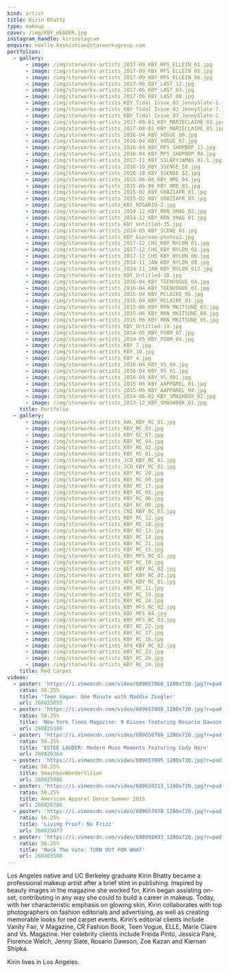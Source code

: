 ```yaml
---
kind: artist
title: Kirin Bhatty
type: makeup
cover: /img/KBY_HEADER.jpg
instagram_handle: kirinstagram
enquire: noelle.keshishian@starworksgroup.com
portfolios:
  - gallery:
      - image: /img/starworks-artists_2017-09_KBY_MFS_ELLEIN_01.jpg
      - image: /img/starworks-artists_2017-09_KBY_MFS_ELLEIN_05.jpg
      - image: /img/starworks-artists_2017-09_KBY_MFS_ELLEIN_06.jpg
      - image: /img/starworks-artists_2017-06_KBY_LAST_12.jpg
      - image: /img/starworks-artists_2017-06_KBY_LAST_03.jpg
      - image: /img/starworks-artists_2017-06_KBY_LAST_08.jpg
      - image: /img/starworks-artists_KBY_Tidal_Issue_03_JennySlate-1.jpg
      - image: /img/starworks-artists_KBY_Tidal_Issue_03_JennySlate-7.jpg
      - image: /img/starworks-artists_KBY_Tidal_Issue_03_JennySlate-2.jpg
      - image: /img/starworks-artists_2017-08-01_KBY_MARIECLAIRE_03.jpg
      - image: /img/starworks-artists_2017-08-01_KBY_MARIECLAIRE_05.jpg
      - image: /img/starworks-artists_2016-04_KBY_VOGUE_09.jpg
      - image: /img/starworks-artists_2016-04_KBY_VOGUE_07.jpg
      - image: /img/starworks-artists_2016-04_KBY_MFS_SHOPBOP_13.jpg
      - image: /img/starworks-artists_2016-04_KBY_MFS_SHOPBOP_04.jpg
      - image: /img/starworks-artists_2017-11_KBY_SILKPYJAMAS_01-1.jpg
      - image: /img/starworks-artists_2016-10_KBY_SSENSE_58.jpg
      - image: /img/starworks-artists_2016-10_KBY_SSENSE_52.jpg
      - image: /img/starworks-artists_2015-06-06_KBY_NME_04.jpg
      - image: /img/starworks-artists_2015-06-06_KBY_NME_03.jpg
      - image: /img/starworks-artists_2015-02_KBY_GRAZIAFR_01.jpg
      - image: /img/starworks-artists_2015-02_KBY_GRAZIAFR_03.jpg
      - image: /img/starworks-artists_KBY_ROSARIO-2.jpg
      - image: /img/starworks-artists_2014-12_KBY_RRN_VMAG_02.jpg
      - image: /img/starworks-artists_2014-12_KBY_RRN_VMAG_01.jpg
      - image: /img/starworks-artists_KBY_Untitled-35.jpg
      - image: /img/starworks-artists_2014-05_KBY_SCENE_01.jpg
      - image: /img/starworks-artists_KBY_kiernan-photos2.jpg
      - image: /img/starworks-artists_2017-12_CHS_KBY_NYLON_01.jpg
      - image: /img/starworks-artists_2017-12_CHS_KBY_NYLON_02.jpg
      - image: /img/starworks-artists_2017-12_CHS_KBY_NYLON_06.jpg
      - image: /img/starworks-artists_2014-11_JAN_KBY_NYLON_08.jpg
      - image: /img/starworks-artists_2014-11_JAN_KBY_NYLON_012.jpg
      - image: /img/starworks-artists_KBY_Untitled-38.jpg
      - image: /img/starworks-artists_2016-04_KBY_TEENVOGUE_04.jpg
      - image: /img/starworks-artists_2016-04_KBY_TEENVOGUE_01.jpg
      - image: /img/starworks-artists_2015-04_KBY_MCLAIRE_05.jpg
      - image: /img/starworks-artists_2015-04_KBY_MCLAIRE_01.jpg
      - image: /img/starworks-artists_2015-06_KBY_RRN_MKITSUNE_03.jpg
      - image: /img/starworks-artists_2015-06_KBY_RRN_MKITSUNE_08.jpg
      - image: /img/starworks-artists_2015-06_KBY_RRN_MKITSUNE_05.jpg
      - image: /img/starworks-artists_KBY_Untitled-19.jpg
      - image: /img/starworks-artists_2014-05_KBY_FOAM_07.jpg
      - image: /img/starworks-artists_2014-05_KBY_FOAM_04.jpg
      - image: /img/starworks-artists_KBY_7.jpg
      - image: /img/starworks-artists_KBY_10.jpg
      - image: /img/starworks-artists_KBY_4.jpg
      - image: /img/starworks-artists_2016-04_KBY_VS_04.jpg
      - image: /img/starworks-artists_2016-04_KBY_VS_01.jpg
      - image: /img/starworks-artists_2016-04_KBY_VS_091.jpg
      - image: /img/starworks-artists_2015-06_KBY_AAPPAREL_01.jpg
      - image: /img/starworks-artists_2015-06_KBY_AAPPAREL_04.jpg
      - image: /img/starworks-artists_2014-06-02_KBY_SMASHBOX_02.jpg
      - image: /img/starworks-artists_2013-12_KBY_SMASHBOX_01.jpg
    title: Portfolio
  - gallery:
      - image: /img/starworks-artists_AAL_KBY_RC_01.jpg
      - image: /img/starworks-artists_KBY_RC_03.jpg
      - image: /img/starworks-artists_KBY_RC_07.jpg
      - image: /img/starworks-artists_KBY_RC_04.jpg
      - image: /img/starworks-artists_KBY_RC_02.jpg
      - image: /img/starworks-artists_KBY_RC_01.jpg
      - image: /img/starworks-artists_JCO_KBY_RC_01.jpg
      - image: /img/starworks-artists_JCO_KBY_RC_02.jpg
      - image: /img/starworks-artists_KBY_RC_20.jpg
      - image: /img/starworks-artists_KBY_RC_09.jpg
      - image: /img/starworks-artists_KBY_RC_17.jpg
      - image: /img/starworks-artists_KBY_RC_05.jpg
      - image: /img/starworks-artists_KBY_RC_06.jpg
      - image: /img/starworks-artists_KBY_RC_08.jpg
      - image: /img/starworks-artists_CNI_KBY_RC_01.jpg
      - image: /img/starworks-artists_KBY_RC_12.jpg
      - image: /img/starworks-artists_KBY_RC_18.jpg
      - image: /img/starworks-artists_KBY_RC_13.jpg
      - image: /img/starworks-artists_KBY_RC_14.jpg
      - image: /img/starworks-artists_KBY_RC_21.jpg
      - image: /img/starworks-artists_KBY_RC_15.jpg
      - image: /img/starworks-artists_KBY_MFS_RC_01.jpg
      - image: /img/starworks-artists_KBY_RC_10.jpg
      - image: /img/starworks-artists_BET_KBY_RC_02.jpg
      - image: /img/starworks-artists_BET_KBY_RC_01.jpg
      - image: /img/starworks-artists_APA_KBY_RC_01.jpg
      - image: /img/starworks-artists_KBY_RC_11.jpg
      - image: /img/starworks-artists_KBY_RC_19.jpg
      - image: /img/starworks-artists_KBY_RC_28.jpg
      - image: /img/starworks-artists_KBY_MFS_RC_02.jpg
      - image: /img/starworks-artists_KBY_MFS_04.jpg
      - image: /img/starworks-artists_KBY_MFS_RC_03.jpg
      - image: /img/starworks-artists_KBY_RC_22.jpg
      - image: /img/starworks-artists_KBY_RC_27.jpg
      - image: /img/starworks-artists_KBY_RC_16.jpg
      - image: /img/starworks-artists_APA_KBY_RC_02.jpg
      - image: /img/starworks-artists_KBY_RC_23.jpg
      - image: /img/starworks-artists_KBY_RC_26.jpg
      - image: /img/starworks-artists_KBY_RC_24.jpg
    title: Red Carpet
videos:
  - poster: 'https://i.vimeocdn.com/video/689657066_1280x720.jpg?r=pad'
    ratio: 56.25%
    title: 'Teen Vogue: One Minute with Maddie Ziegler'
    url: 260825055
  - poster: 'https://i.vimeocdn.com/video/689657088_1280x720.jpg?r=pad'
    ratio: 56.25%
    title: 'New York Times Magazine: 9 Kisses featuring Rosario Dawson & Jenny Slate'
    url: 260825100
  - poster: 'https://i.vimeocdn.com/video/689658780_1280x720.jpg?r=pad'
    ratio: 56.25%
    title: 'ESTEE LAUDER: Modern Muse Moments featuring Cody Horn'
    url: 260826364
  - poster: 'https://i.vimeocdn.com/video/689657095_1280x720.jpg?r=pad'
    ratio: 56.25%
    title: SmashboxWonderVision
    url: 260825086
  - poster: 'https://i.vimeocdn.com/video/689659213_1280x720.jpg?r=pad'
    ratio: 56.25%
    title: American Apparel Denim Summer 2015
    url: 260826706
  - poster: 'https://i.vimeocdn.com/video/689657078_1280x720.jpg?r=pad'
    ratio: 56.25%
    title: 'Living Proof: No Frizz'
    url: 260825073
  - poster: 'https://i.vimeocdn.com/video/688992693_1280x720.jpg?r=pad'
    ratio: 56.25%
    title: 'Rock The Vote: TURN OUT FOR WHAT'
    url: 260303588
---
```

Los Angeles native and UC Berkeley graduate Kirin Bhatty became a professional makeup artist after a brief stint in publishing. Inspired by beauty images in the magazine she worked for, Kirin began assisting on-set, contributing in any way she could to build a career in makeup. Today, with her characteristic emphasis on glowing skin, Kirin collaborates with top photographers on fashion editorials and advertising, as well as creating memorable looks for red carpet events. Kirin’s editorial clients include Vanity Fair, V Magazine, CR Fashion Book, Teen Vogue, ELLE, Marie Claire and Vs. Magazine. Her celebrity clients include Freida Pinto, Jessica Paré, Florence Welch, Jenny Slate, Rosario Dawson, Zoe Kazan and Kiernan Shipka.

Kirin lives in Los Angeles.
